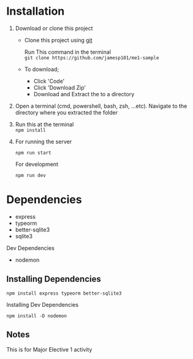 # Installation
1. Download or clone this project
    - Clone this project using [git](https://git-scm.com/)

        Run This command in the terminal
        \
        `git clone https://github.com/jamesp101/me1-sample`
    - To download;
        - Click 'Code' 
        - Click 'Download Zip'
        - Download and Extract the to a directory
2. Open a terminal (cmd, powershell, bash, zsh, ...etc).
    Navigate to the directory where you extracted the
    folder
3. Run this at the terminal
    \
    `npm install`
4. For running the server


    `npm run start`

    For development 

    `npm run dev`
    
# Dependencies

- express
- typeorm
- better-sqlite3
- sqlite3

Dev Dependencies
- nodemon

## Installing Dependencies
 `npm install express typeorm better-sqlite3 `

 Installing Dev Dependencies

 `npm install -D nodemon`
 
 
 ## Notes
 
 This is for Major Elective 1 activity
